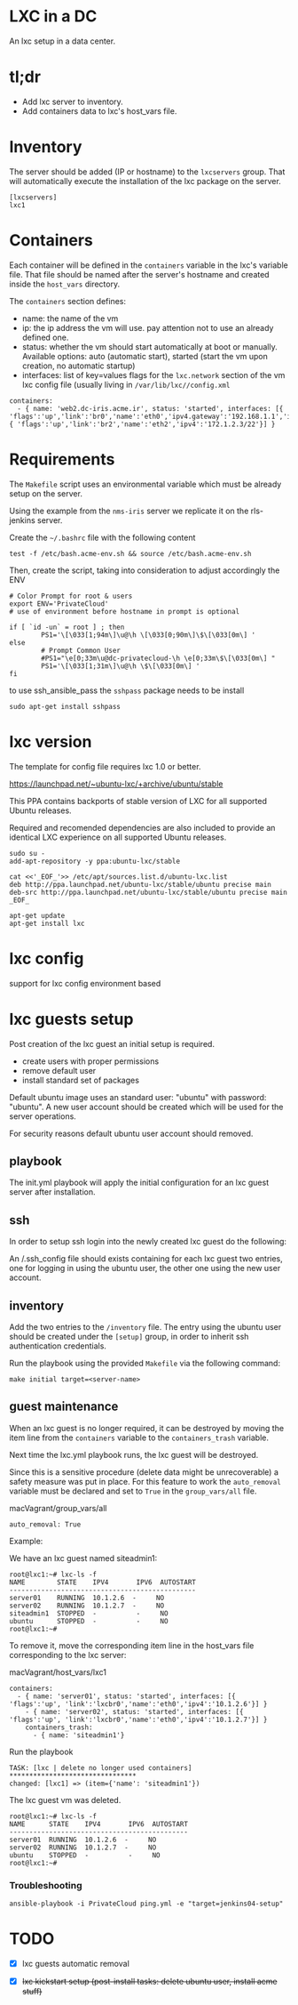 # LXC in a DC

An lxc setup in a data center.

# tl;dr

* Add lxc server to inventory.
* Add containers data to lxc's host_vars file.

# Inventory

The server should be added (IP or hostname) to the <code>lxcservers</code> group. That will automatically execute the installation of the lxc package on the server.

```
[lxcservers]
lxc1
```


# Containers

Each container will be defined in the <code>containers</code> variable in the lxc's variable file. That file should be named after the server's hostname and created inside the <code>host_vars</code> directory.

The <code>containers</code> section defines:

* name: the name of the vm
* ip: the ip address the vm will use. pay attention not to use an already defined one.
* status: whether the vm should start automatically at boot or manually. Available options: auto (automatic start), started (start the vm upon creation, no automatic startup)
* interfaces: list of key=values flags for the <code>lxc.network</code> section of the vm lxc config file (usually living in <code>/var/lib/lxc/<vm name>/config.xml</code>

```
containers:
  - { name: 'web2.dc-iris.acme.ir', status: 'started', interfaces: [{ 'flags':'up','link':'br0','name':'eth0','ipv4.gateway':'192.168.1.1','ipv4':'192.168.2.2/22'},{ 'flags':'up','link':'br2','name':'eth2','ipv4':'172.1.2.3/22'}] }
 ```



# Requirements

The <code>Makefile</code> script uses an environmental variable which must be already setup on the server.

Using the example from the <code>nms-iris</code> server we replicate it on the rls-jenkins server.

Create the <code>~/.bashrc</code> file with the following content

```
test -f /etc/bash.acme-env.sh && source /etc/bash.acme-env.sh
```

Then, create the script, taking into consideration to adjust accordingly the ENV

```
# Color Prompt for root & users
export ENV='PrivateCloud'
# use of environment before hostname in prompt is optional

if [ `id -un` = root ] ; then
        PS1='\[\033[1;94m\]\u@\h \[\033[0;90m\]\$\[\033[0m\] '
else
        # Prompt Common User
        #PS1="\e[0;33m\u@dc-privatecloud-\h \e[0;33m\$\[\033[0m\] "
        PS1='\[\033[1;31m\]\u@\h \$\[\033[0m\] '
fi
```

to use ssh_ansible_pass the <code>sshpass</code> package needs to be install

```
sudo apt-get install sshpass
```

# lxc version

The template for config file requires lxc 1.0 or better.

https://launchpad.net/~ubuntu-lxc/+archive/ubuntu/stable

This PPA contains backports of stable version of LXC for all supported Ubuntu releases.

Required and recomended dependencies are also included to provide an identical LXC experience on all supported Ubuntu releases.


```
sudo su - 
add-apt-repository -y ppa:ubuntu-lxc/stable

cat <<'_EOF_'>> /etc/apt/sources.list.d/ubuntu-lxc.list
deb http://ppa.launchpad.net/ubuntu-lxc/stable/ubuntu precise main 
deb-src http://ppa.launchpad.net/ubuntu-lxc/stable/ubuntu precise main 
_EOF_

apt-get update
apt-get install lxc
```

# lxc config

support for lxc config environment based



# lxc guests setup

Post creation of the lxc guest an initial setup is required.

* create users with proper permissions
* remove default user
* install standard set of packages

Default ubuntu image uses an standard user: "ubuntu" with password: "ubuntu". A new user account should be created which will be used for the server operations.

For security reasons default ubuntu user account should removed.

## playbook

The init.yml playbook  will apply the initial configuration for an lxc guest server after installation.


## ssh 

In order to setup ssh login into the newly created lxc guest do the following:

An <environment>/.ssh_config file should exists containing for each lxc guest two entries, one for logging in using the ubuntu user, the other one using the new user account.

## inventory 

Add the two entries to the <code><environment>/inventory</code> file.
The entry using the ubuntu user should be created under the <code>[setup]</code> group, in order to inherit ssh authentication credentials.

Run the playbook using the provided <code>Makefile</code> via the following command:

```
make initial target=<server-name>
```

## guest maintenance

When an lxc guest is no longer required, it can be destroyed by moving the item line from the <code>containers</code> variable to the <code>containers_trash</code> variable.

Next time the lxc.yml playbook runs, the lxc guest will be destroyed. 

Since this is a sensitive procedure (delete data might be unrecoverable) a safety measure was put in place. For this feature to work the <code>auto_removal</code> variable must be declared and set to <code>True</code> in the <code>group_vars/all</code> file.

macVagrant/group_vars/all
```
auto_removal: True
```

Example:

We have an lxc guest named siteadmin1:


```
root@lxc1:~# lxc-ls -f
NAME        STATE    IPV4       IPV6  AUTOSTART
-----------------------------------------------
server01    RUNNING  10.1.2.6  -     NO
server02    RUNNING  10.1.2.7  -     NO
siteadmin1  STOPPED  -          -     NO
ubuntu      STOPPED  -          -     NO
root@lxc1:~#
```

To remove it, move the corresponding item line in the host_vars file corresponding to the lxc server:

macVagrant/host_vars/lxc1
```
containers:
  - { name: 'server01', status: 'started', interfaces: [{ 'flags':'up', 'link':'lxcbr0','name':'eth0','ipv4':'10.1.2.6'}] }
    - { name: 'server02', status: 'started', interfaces: [{ 'flags':'up', 'link':'lxcbr0','name':'eth0','ipv4':'10.1.2.7'}] }
    containers_trash:
      - { name: 'siteadmin1'}
```

Run the playbook

```
TASK: [lxc | delete no longer used containers] ********************************
changed: [lxc1] => (item={'name': 'siteadmin1'})
```

The lxc guest vm was deleted.

```
root@lxc1:~# lxc-ls -f
NAME      STATE    IPV4       IPV6  AUTOSTART
---------------------------------------------
server01  RUNNING  10.1.2.6  -     NO
server02  RUNNING  10.1.2.7  -     NO
ubuntu    STOPPED  -          -     NO
root@lxc1:~#
```

### Troubleshooting

```
ansible-playbook -i PrivateCloud ping.yml -e "target=jenkins04-setup"
```


# TODO

* [x] lxc guests automatic removal
* [x] ~~lxc kickstart setup (post-install tasks: delete ubuntu user, install acme stuff)~~

